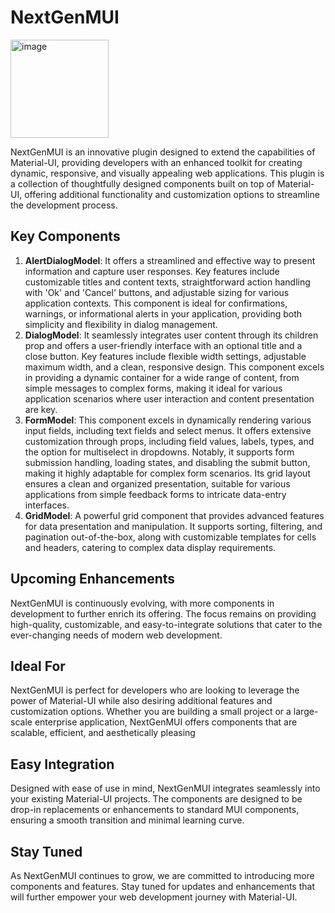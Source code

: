 # NextGenMUI

<img width="157" margin="auto" alt="image" src="https://github.com/amoskyalo/NextGenMUI/assets/91586973/b84ee1cd-b1a1-48d2-afb6-680778edb79f">

NextGenMUI is an innovative plugin designed to extend the capabilities of Material-UI, providing developers with an enhanced toolkit for creating dynamic, responsive, and visually appealing web applications. This plugin is a collection of thoughtfully designed components built on top of Material-UI, offering additional functionality and customization options to streamline the development process.

## Key Components

1. **AlertDialogModel**: It offers a streamlined and effective way to present information and capture user responses. Key features include customizable titles and content texts, straightforward action handling with 'Ok' and 'Cancel' buttons, and adjustable sizing for various application contexts. This component is ideal for confirmations, warnings, or informational alerts in your application, providing both simplicity and flexibility in dialog management.
2. **DialogModel**: It seamlessly integrates user content through its children prop and offers a user-friendly interface with an optional title and a close button. Key features include flexible width settings, adjustable maximum width, and a clean, responsive design. This component excels in providing a dynamic container for a wide range of content, from simple messages to complex forms, making it ideal for various application scenarios where user interaction and content presentation are key.
3. **FormModel**: This component excels in dynamically rendering various input fields, including text fields and select menus. It offers extensive customization through props, including field values, labels, types, and the option for multiselect in dropdowns. Notably, it supports form submission handling, loading states, and disabling the submit button, making it highly adaptable for complex form scenarios. Its grid layout ensures a clean and organized presentation, suitable for various applications from simple feedback forms to intricate data-entry interfaces.
4. **GridModel**: A powerful grid component that provides advanced features for data presentation and manipulation. It supports sorting, filtering, and pagination out-of-the-box, along with customizable templates for cells and headers, catering to complex data display requirements.

## Upcoming Enhancements

NextGenMUI is continuously evolving, with more components in development to further enrich its offering. The focus remains on providing high-quality, customizable, and easy-to-integrate solutions that cater to the ever-changing needs of modern web development.

## Ideal For

NextGenMUI is perfect for developers who are looking to leverage the power of Material-UI while also desiring additional features and customization options. Whether you are building a small project or a large-scale enterprise application, NextGenMUI offers components that are scalable, efficient, and aesthetically pleasing

## Easy Integration

Designed with ease of use in mind, NextGenMUI integrates seamlessly into your existing Material-UI projects. The components are designed to be drop-in replacements or enhancements to standard MUI components, ensuring a smooth transition and minimal learning curve.

## Stay Tuned

As NextGenMUI continues to grow, we are committed to introducing more components and features. Stay tuned for updates and enhancements that will further empower your web development journey with Material-UI.
